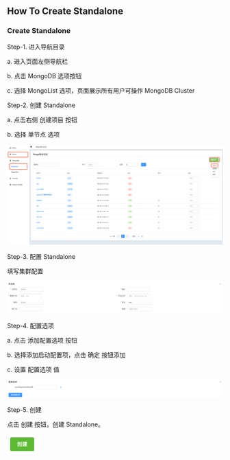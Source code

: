 ## How To Create Standalone

### Create Standalone

Step-1. 进入导航目录

a. 进入页面左侧导航栏

b. 点击 MongoDB 选项按钮

c. 选择 MongoList 选项，页面展示所有用户可操作 MongoDB Cluster



Step-2. 创建 Standalone

a. 点击右侧 创建项目 按钮

b. 选择 单节点 选项

![image-20220725094213026](../Images/HowToCreateStandalone1.png)



Step-3. 配置 Standalone

填写集群配置

![image-20220725094316266](../Images/HowToCreateStandalone2.png)



Step-4. 配置选项

a. 点击 添加配置选项 按钮

b. 选择添加启动配置项，点击 确定 按钮添加

c. 设置 配置选项 值

![image-20220725094331023](../Images/HowToCreateStandalone3.png)



Step-5. 创建

点击 创建 按钮，创建 Standalone。

![image-20220725094342747](../Images/HowToCreateStandalone4.png)